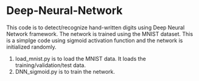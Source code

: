 # Deep-Neural-Network

This code is to detect/recognize hand-written digits using Deep Neural Network framework. The network is trained using the MNIST dataset. This is a simplge code using sigmoid activation function and the network is initialized randomly.

1. load_mnist.py is to load the MNIST data. It loads the training/validation/test data.
2. DNN_sigmoid.py is to train the network.
